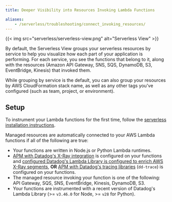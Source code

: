 ```yaml
---
title: Deeper Visibility into Resources Invoking Lambda Functions

aliases:
    - /serverless/troubleshooting/connect_invoking_resources/
---
```


{{< img src="serverless/serverless-view.png" alt="Serverless View" >}}

By default, the Serverless View groups your serverless resources by service to help you visualize how each part of your application is performing. For each service, you see the functions that belong to it, along with the resources (Amazon API Gateway, SNS, SQS, DynamoDB, S3, EventBridge, Kinesis) that invoked them.

While grouping by service is the default, you can also group your resources by AWS CloudFormation stack name, as well as any other tags you've configured (such as team, project, or environment).

## Setup

To instrument your Lambda functions for the first time, follow the [serverless installation instructions][1].

Managed resources are automatically connected to your AWS Lambda functions if all of the following are true:
- Your functions are written in Node.js or Python Lambda runtimes.
- [APM with Datadog's X-Ray integration][2] is configured on your functions and [configured Datadog's Lambda Library is configured to enrich AWS X-Ray segments][3], **OR** [APM with Datadog's tracing libraries][2] (`dd-trace`) is configured on your functions.
- The managed resource invoking your function is one of the following: API Gateway, SQS, SNS, EventBridge, Kinesis, DynamoDB, S3.
- Your functions are instrumented with a recent version of Datadog's Lambda Library (>= `v3.46.0` for Node, >= `v28` for Python).

[1]: /serverless/installation
[2]: /serverless/distributed_tracing#choose-your-tracing-library
[3]: /integrations/amazon_xray/#enriching-xray-segments-with-datadog-libraries
